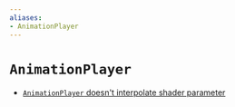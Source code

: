 ```yaml
---
aliases:
- AnimationPlayer
---
```


# `AnimationPlayer`

- [`AnimationPlayer` doesn't interpolate shader parameter](godot-animation-player-interpolation.md)
